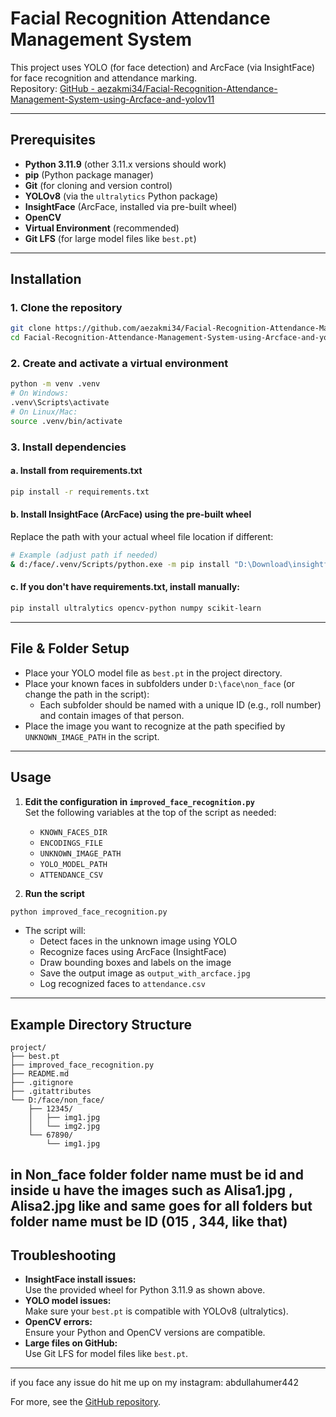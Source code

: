 # Facial Recognition Attendance Management System

This project uses YOLO (for face detection) and ArcFace (via InsightFace) for face recognition and attendance marking.  
Repository: [GitHub - aezakmi34/Facial-Recognition-Attendance-Management-System-using-Arcface-and-yolov11](https://github.com/aezakmi34/Facial-Recognition-Attendance-Management-System-using-Arcface-and-yolov11.git)

---

## Prerequisites

- **Python 3.11.9** (other 3.11.x versions should work)
- **pip** (Python package manager)
- **Git** (for cloning and version control)
- **YOLOv8** (via the `ultralytics` Python package)
- **InsightFace** (ArcFace, installed via pre-built wheel)
- **OpenCV**
- **Virtual Environment** (recommended)
- **Git LFS** (for large model files like `best.pt`)

---

## Installation

### 1. Clone the repository

```bash
git clone https://github.com/aezakmi34/Facial-Recognition-Attendance-Management-System-using-Arcface-and-yolov11.git
cd Facial-Recognition-Attendance-Management-System-using-Arcface-and-yolov11
```

### 2. Create and activate a virtual environment

```bash
python -m venv .venv
# On Windows:
.venv\Scripts\activate
# On Linux/Mac:
source .venv/bin/activate
```

### 3. Install dependencies

#### a. Install from requirements.txt

```bash
pip install -r requirements.txt
```

#### b. Install InsightFace (ArcFace) using the pre-built wheel

Replace the path with your actual wheel file location if different:

```bash
# Example (adjust path if needed)
& d:/face/.venv/Scripts/python.exe -m pip install "D:\Download\insightface-0.7.3-cp311-cp311-win_amd64.whl"
```

#### c. If you don't have requirements.txt, install manually:

```bash
pip install ultralytics opencv-python numpy scikit-learn
```

---

## File & Folder Setup

- Place your YOLO model file as `best.pt` in the project directory.
- Place your known faces in subfolders under `D:\face\non_face` (or change the path in the script):
  - Each subfolder should be named with a unique ID (e.g., roll number) and contain images of that person.
- Place the image you want to recognize at the path specified by `UNKNOWN_IMAGE_PATH` in the script.

---

## Usage

1. **Edit the configuration in `improved_face_recognition.py`**  
   Set the following variables at the top of the script as needed:
   - `KNOWN_FACES_DIR`
   - `ENCODINGS_FILE`
   - `UNKNOWN_IMAGE_PATH`
   - `YOLO_MODEL_PATH`
   - `ATTENDANCE_CSV`

2. **Run the script**

```bash
python improved_face_recognition.py
```

- The script will:
  - Detect faces in the unknown image using YOLO
  - Recognize faces using ArcFace (InsightFace)
  - Draw bounding boxes and labels on the image
  - Save the output image as `output_with_arcface.jpg`
  - Log recognized faces to `attendance.csv`

---

## Example Directory Structure

```
project/
├── best.pt
├── improved_face_recognition.py
├── README.md
├── .gitignore
├── .gitattributes
└── D:/face/non_face/
    ├── 12345/        
    │   ├── img1.jpg
    │   └── img2.jpg
    └── 67890/
        └── img1.jpg
```
in Non_face folder folder name must be id and inside u have the images such as Alisa1.jpg , Alisa2.jpg like and same goes for all folders 
but folder name must be ID (015 , 344, like that)
---

## Troubleshooting

- **InsightFace install issues:**  
  Use the provided wheel for Python 3.11.9 as shown above.
- **YOLO model issues:**  
  Make sure your `best.pt` is compatible with YOLOv8 (ultralytics).
- **OpenCV errors:**  
  Ensure your Python and OpenCV versions are compatible.
- **Large files on GitHub:**  
  Use Git LFS for model files like `best.pt`.

---
if you face any issue do hit me up on my 
instagram: abdullahumer442

For more, see the [GitHub repository](https://github.com/aezakmi34/Facial-Recognition-Attendance-Management-System-using-Arcface-and-yolov11.git). 